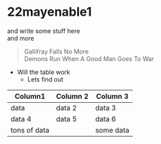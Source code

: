 # 22mayenable1
and write some stuff here  
and more

> Gallifray Falls No More  
> Demons Run When A Good Man Goes To War

* Will the table work
  * Lets find out

| Column1  | Column 2 |     Column 3 |
| ---      | ---      |   ---        |
|data      | data 2   |    data 3    |
|  data 4  |   data 5 |    data 6    |
| tons of data | | some data |
